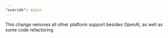 ```yaml
---
"overide": major
---
```


This change removes all other platform support besides OpenAI, as well as some code refactoring.
